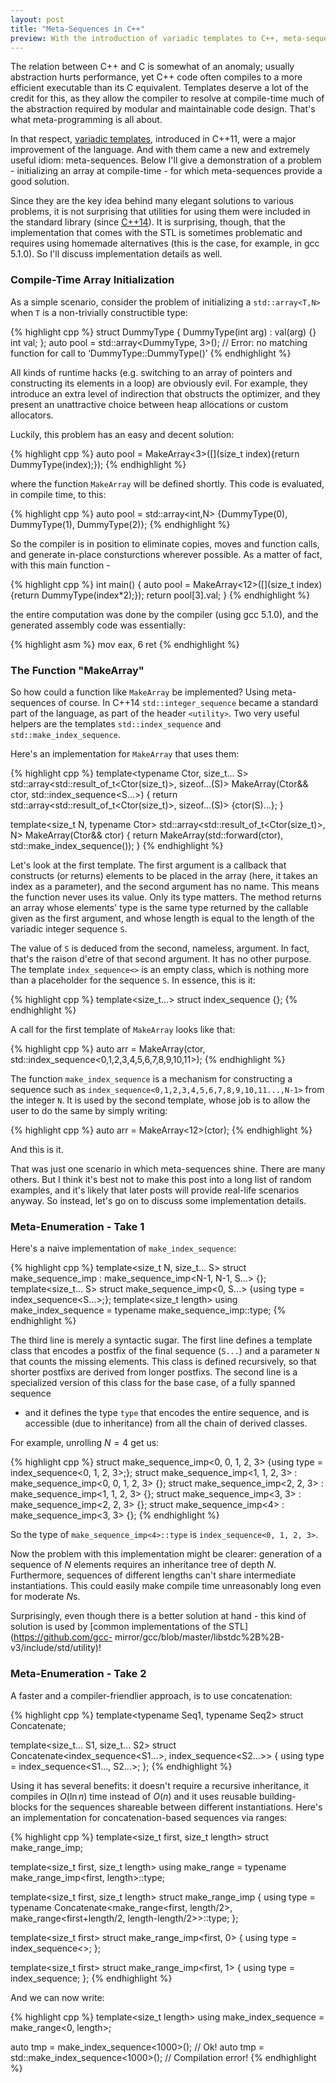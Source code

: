 ```yaml
---
layout: post
title: "Meta-Sequences in C++"
preview: With the introduction of variadic templates to C++, meta-sequences became a central idiom in meta-programming. The standard implementation is not always the best choice.
--- 
```


The relation between C++ and C is somewhat of an anomaly; usually abstraction
hurts performance, yet C++ code often compiles to a more efficient executable
than its C equivalent. Templates deserve a lot of the credit for this, as they
allow the compiler to resolve at compile-time much of the abstraction required
by modular and maintainable code design. That's what meta-programming is all
about.

In that respect, [variadic
templates](http://en.cppreference.com/w/cpp/language/parameter_pack), introduced
in C++11, were a major improvement of the language. And with them came a new and
extremely useful idiom: meta-sequences. Below I'll give a demonstration of a
problem - initializing an array at compile-time - for which meta-sequences
provide a good solution.

Since they are the key idea behind many elegant solutions to various problems,
it is not surprising that utilities for using them were included in the
standard library (since [C++14](http://en.cppreference.com/w/cpp/utility)). It
is surprising, though, that the implementation that comes with the STL is sometimes
problematic and requires using homemade alternatives (this is the case, for
example, in gcc 5.1.0). So I'll discuss implementation details as well. 
 
### Compile-Time Array Initialization 
 
As a simple scenario, consider the problem of initializing a
```std::array<T,N>``` when ```T``` is a non-trivially constructible type:

{% highlight cpp %}
struct DummyType
{
    DummyType(int arg) : val(arg) {}
    int val;
};
auto pool = std::array<DummyType, 3>(); // Error: no matching function for call to ‘DummyType::DummyType()’
{% endhighlight %}

All kinds of runtime hacks (e.g. switching to an array of pointers and
constructing its elements in a loop) are obviously evil. For example, they
introduce an extra level of indirection that obstructs the optimizer, and they
present an unattractive choice between heap allocations or custom
allocators.

Luckily, this problem has an easy and decent solution:

{% highlight cpp %}
auto pool = MakeArray<3>([](size_t index){return DummyType(index);});
{% endhighlight %}

where the function ```MakeArray``` will be defined shortly. This code is
evaluated, in compile time, to this:

{% highlight cpp %}
auto pool = std::array<int,N> {DummyType(0), DummyType(1), DummyType(2)};
{% endhighlight %}

So the compiler is in position to eliminate copies, moves and function calls,
and generate in-place consturctions wherever possible. As a matter of fact, with
this main function -

{% highlight cpp %}
int main()
{
   auto pool = MakeArray<12>([](size_t index){return DummyType(index*2);});
   return pool[3].val;
}
{% endhighlight %}

the entire computation was done by the compiler (using gcc 5.1.0), and the
generated assembly code was essentially:

{% highlight asm %}
mov     eax, 6
ret
{% endhighlight %}
 
### The Function "MakeArray" 
 
So how could a function like ```MakeArray``` be implemented? Using meta-
sequences of course. In C++14 ```std::integer_sequence``` became a standard part
of the language, as part of the header ```<utility>```. Two very useful helpers
are the templates ```std::index_sequence``` and ```std::make_index_sequence```.

Here's an implementation for ```MakeArray``` that uses them:

{% highlight cpp %}
template<typename Ctor, size_t... S>
std::array<std::result_of_t<Ctor(size_t)>, sizeof...(S)> MakeArray(Ctor&& ctor, std::index_sequence<S...>)
{
   return std::array<std::result_of_t<Ctor(size_t)>, sizeof...(S)> {ctor(S)...};
}

template<size_t N, typename Ctor>
std::array<std::result_of_t<Ctor(size_t)>, N> MakeArray(Ctor&& ctor)
{
   return MakeArray(std::forward<Ctor>(ctor), std::make_index_sequence<N>());
}
{% endhighlight %}

Let's look at the first template. The first argument is a callback that
constructs (or returns) elements to be placed in the array (here, it takes an
index as a parameter), and the second argument has no name. This means the
function never uses its value. Only its type matters. The method returns an
array whose elements' type is the same type returned by the callable given as
the first argument, and whose length is equal to the length of the variadic
integer sequence ```S```.

The value of ```S``` is deduced from the second, nameless, argument. In fact,
that's the raison d'etre of that second argument. It has no other purpose. The
template ```index_sequence<>``` is an empty class, which is nothing more than a
placeholder for the sequence ```S```.  In essence, this is it:

{% highlight cpp %}
template<size_t...> struct index_sequence {};
{% endhighlight %}

A call for the first template of ```MakeArray``` looks like that:

{% highlight cpp %}
auto arr = MakeArray(ctor, std::index_sequence<0,1,2,3,4,5,6,7,8,9,10,11>);
{% endhighlight %}

The function ```make_index_sequence``` is a mechanism for constructing a
sequence such as ```index_sequence<0,1,2,3,4,5,6,7,8,9,10,11...,N-1>``` from the
integer ```N```. It is used by the second template, whose job is to allow the
user to do the same by simply writing:

{% highlight cpp %}
auto arr = MakeArray<12>(ctor);
{% endhighlight %}

And this is it.

That was just one scenario in which meta-sequences shine. There are many others.
But I think it's best not to make this post into a long list of random examples,
and it's likely that later posts will provide real-life scenarios anyway. So
instead, let's go on to discuss some implementation details. 
 
### Meta-Enumeration - Take 1 
 
Here's a naive implementation of ```make_index_sequence```:

{% highlight cpp %}
template<size_t N, size_t... S> struct make_sequence_imp : make_sequence_imp<N-1, N-1, S...> {};
template<size_t... S> struct make_sequence_imp<0, S...> {using type = index_sequence<S...>;};
template<size_t length> using make_index_sequence = typename make_sequence_imp<length>::type;
{% endhighlight %}

The third line is merely a syntactic sugar. The first line defines a template
class that encodes a postfix of the final sequence (```S...```) and a parameter
```N``` that counts the missing elements. This class is defined recursively, so that
shorter postfixs are derived from longer postfixs. The second line is a
specialized version of this class for the base case, of a fully spanned sequence
- and it defines the type ```type``` that encodes the entire sequence, and is
accessible (due to inheritance) from all the chain of derived classes.

For example, unrolling $N=4$ get us:

{% highlight cpp %}
struct make_sequence_imp<0, 0, 1, 2, 3> {using type = index_sequence<0, 1, 2, 3>;};
struct make_sequence_imp<1, 1, 2, 3> : make_sequence_imp<0, 0, 1, 2, 3> {};
struct make_sequence_imp<2, 2, 3> : make_sequence_imp<1, 1, 2, 3> {};
struct make_sequence_imp<3, 3> : make_sequence_imp<2, 2, 3> {};
struct make_sequence_imp<4> : make_sequence_imp<3, 3> {};
{% endhighlight %}

So the type of ```make_sequence_imp<4>::type``` is ```index_sequence<0, 1, 2, 3>```.

Now the problem with this implementation might be clearer: generation of a
sequence of $N$ elements requires an inheritance tree of depth $N$. Furthermore,
sequences of different lengths can't share intermediate instantiations. This
could easily make compile time unreasonably long even for moderate $N$s.

Surprisingly, even though there is a better solution at hand - this kind of
solution is used by [common implementations of the STL](https://github.com/gcc-
mirror/gcc/blob/master/libstdc%2B%2B-v3/include/std/utility)! 
 
### Meta-Enumeration - Take 2

A faster and a compiler-friendlier approach, is to use concatenation:

{% highlight cpp %}
template<typename Seq1, typename Seq2> struct Concatenate;

template<size_t... S1, size_t... S2>
struct Concatenate<index_sequence<S1...>, index_sequence<S2...>> {
    using type = index_sequence<S1..., S2...>;
};
{% endhighlight %}

Using it has several benefits: it doesn't require a recursive inheritance, it
compiles in $O(\ln n)$ time instead of $O(n)$ and it uses reusable building-
blocks for the sequences shareable between different instantiations. Here's an
implementation for concatenation-based sequences via ranges:


{% highlight cpp %}
template<size_t first, size_t length>
struct make_range_imp;

template<size_t first, size_t length>
using make_range = typename make_range_imp<first, length>::type;

template<size_t first, size_t length>
struct make_range_imp {
   using type = typename Concatenate<make_range<first, length/2>,
make_range<first+length/2, length-length/2>>::type;
};

template<size_t first>
struct make_range_imp<first, 0> {
   using type = index_sequence<>;
};

template<size_t first>
struct make_range_imp<first, 1> {
   using type = index_sequence<first>;
};
{% endhighlight %}

And we can now write:

{% highlight cpp %}
template<size_t length> using make_index_sequence = make_range<0, length>;

auto tmp = make_index_sequence<1000>(); // Ok!
auto tmp = std::make_index_sequence<1000>(); // Compilation error!
{% endhighlight %}
